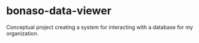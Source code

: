 # bonaso-data-viewer
Conceptual project creating a system for interacting with a database for my organization.
